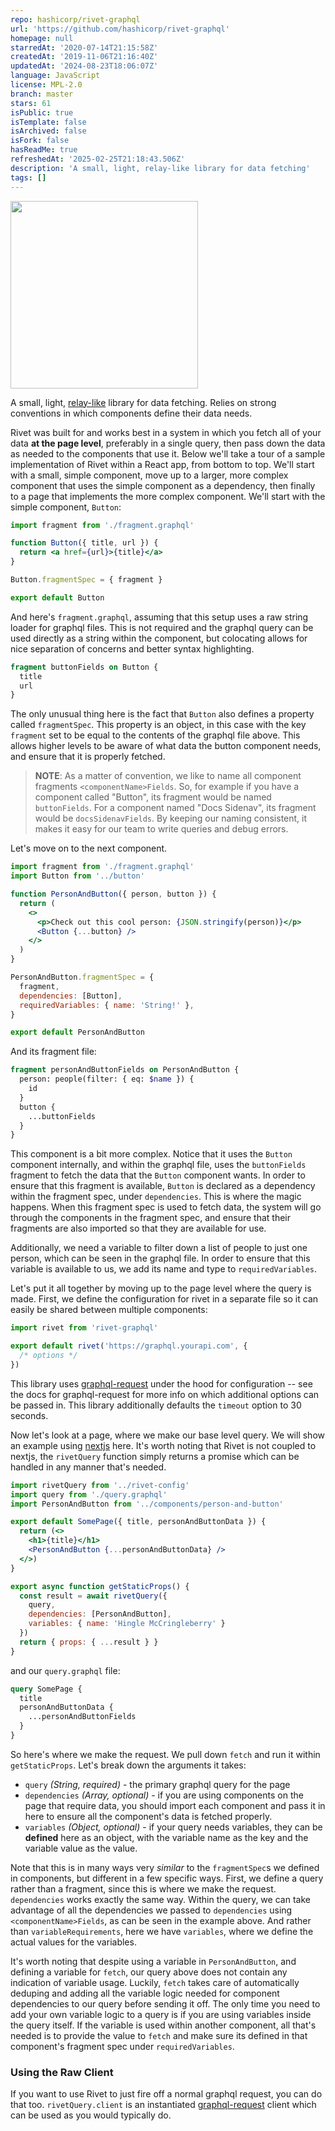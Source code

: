 ```yaml
---
repo: hashicorp/rivet-graphql
url: 'https://github.com/hashicorp/rivet-graphql'
homepage: null
starredAt: '2020-07-14T21:15:58Z'
createdAt: '2019-11-06T21:16:40Z'
updatedAt: '2024-08-23T18:06:07Z'
language: JavaScript
license: MPL-2.0
branch: master
stars: 61
isPublic: true
isTemplate: false
isArchived: false
isFork: false
hasReadMe: true
refreshedAt: '2025-02-25T21:18:43.506Z'
description: 'A small, light, relay-like library for data fetching'
tags: []
---
```


<img src='https://p176.p0.n0.cdn.getcloudapp.com/items/mXu7GOBx/rivert-logo.svg?v=3113465ffbe401a4918b80694db76467' width='300' />

A small, light, [relay-like](https://relay.dev) library for data fetching. Relies on strong conventions in which components define their data needs.

Rivet was built for and works best in a system in which you fetch all of your data **at the page level**, preferably in a single query, then pass down the data as needed to the components that use it. Below we'll take a tour of a sample implementation of Rivet within a React app, from bottom to top. We'll start with a small, simple component, move up to a larger, more complex component that uses the simple component as a dependency, then finally to a page that implements the more complex component. We'll start with the simple component, `Button`:

```jsx
import fragment from './fragment.graphql'

function Button({ title, url }) {
  return <a href={url}>{title}</a>
}

Button.fragmentSpec = { fragment }

export default Button
```

And here's `fragment.graphql`, assuming that this setup uses a raw string loader for graphql files. This is not required and the graphql query can be used directly as a string within the component, but colocating allows for nice separation of concerns and better syntax highlighting.

```graphql
fragment buttonFields on Button {
  title
  url
}
```

The only unusual thing here is the fact that `Button` also defines a property called `fragmentSpec`. This property is an object, in this case with the key `fragment` set to be equal to the contents of the graphql file above. This allows higher levels to be aware of what data the button component needs, and ensure that it is properly fetched.

> **NOTE**: As a matter of convention, we like to name all component fragments `<componentName>Fields`. So, for example if you have a component called "Button", its fragment would be named `buttonFields`. For a component named "Docs Sidenav", its fragment would be `docsSidenavFields`. By keeping our naming consistent, it makes it easy for our team to write queries and debug errors.

Let's move on to the next component.

```jsx
import fragment from './fragment.graphql'
import Button from '../button'

function PersonAndButton({ person, button }) {
  return (
    <>
      <p>Check out this cool person: {JSON.stringify(person)}</p>
      <Button {...button} />
    </>
  )
}

PersonAndButton.fragmentSpec = {
  fragment,
  dependencies: [Button],
  requiredVariables: { name: 'String!' },
}

export default PersonAndButton
```

And its fragment file:

```graphql
fragment personAndButtonFields on PersonAndButton {
  person: people(filter: { eq: $name }) {
    id
  }
  button {
    ...buttonFields
  }
}
```

This component is a bit more complex. Notice that it uses the `Button` component internally, and within the graphql file, uses the `buttonFields` fragment to fetch the data that the `Button` component wants. In order to ensure that this fragment is available, `Button` is declared as a dependency within the fragment spec, under `dependencies`. This is where the magic happens. When this fragment spec is used to fetch data, the system will go through the components in the fragment spec, and ensure that their fragments are also imported so that they are available for use.

Additionally, we need a variable to filter down a list of people to just one person, which can be seen in the graphql file. In order to ensure that this variable is available to us, we add its name and type to `requiredVariables`.

Let's put it all together by moving up to the page level where the query is made. First, we define the configuration for rivet in a separate file so it can easily be shared between multiple components:

```js
import rivet from 'rivet-graphql'

export default rivet('https://graphql.yourapi.com', {
  /* options */
})
```

This library uses [graphql-request](https://github.com/prisma-labs/graphql-request) under the hood for configuration -- see the docs for graphql-request for more info on which additional options can be passed in. This library additionally defaults the `timeout` option to 30 seconds.

Now let's look at a page, where we make our base level query. We will show an example using [nextjs](https://nextjs.org/) here. It's worth noting that Rivet is not coupled to nextjs, the `rivetQuery` function simply returns a promise which can be handled in any manner that's needed.

```jsx
import rivetQuery from '../rivet-config'
import query from './query.graphql'
import PersonAndButton from '../components/person-and-button'

export default SomePage({ title, personAndButtonData }) {
  return (<>
    <h1>{title}</h1>
    <PersonAndButton {...personAndButtonData} />
  </>)
}

export async function getStaticProps() {
  const result = await rivetQuery({
    query,
    dependencies: [PersonAndButton],
    variables: { name: 'Hingle McCringleberry' }
  })
  return { props: { ...result } }
}
```

and our `query.graphql` file:

```graphql
query SomePage {
  title
  personAndButtonData {
    ...personAndButtonFields
  }
}
```

So here's where we make the request. We pull down `fetch` and run it within `getStaticProps`. Let's break down the arguments it takes:

- `query` _(String, required)_ - the primary graphql query for the page
- `dependencies` _(Array, optional)_ - if you are using components on the page that require data, you should import each component and pass it in here to ensure all the component's data is fetched properly.
- `variables` _(Object, optional)_ - if your query needs variables, they can be **defined** here as an object, with the variable name as the key and the variable value as the value.

Note that this is in many ways very _similar_ to the `fragmentSpec`s we defined in components, but different in a few specific ways. First, we define a query rather than a fragment, since this is where we make the request. `dependencies` works exactly the same way. Within the query, we can take advantage of all the dependencies we passed to `dependencies` using `<componentName>Fields`, as can be seen in the example above. And rather than `variableRequirements`, here we have `variables`, where we define the actual values for the variables.

It's worth noting that despite using a variable in `PersonAndButton`, and defining a variable for `fetch`, our query above does not contain any indication of variable usage. Luckily, `fetch` takes care of automatically deduping and adding all the variable logic needed for component dependencies to our query before sending it off. The only time you need to add your own variable logic to a query is if you are using variables inside the query itself. If the variable is used within another component, all that's needed is to provide the value to `fetch` and make sure its defined in that component's fragment spec under `requiredVariables`.

### Using the Raw Client

If you want to use Rivet to just fire off a normal graphql request, you can do that too. `rivetQuery.client` is an instantiated [graphql-request](https://github.com/prisma-labs/graphql-request) client which can be used as you would typically do.
